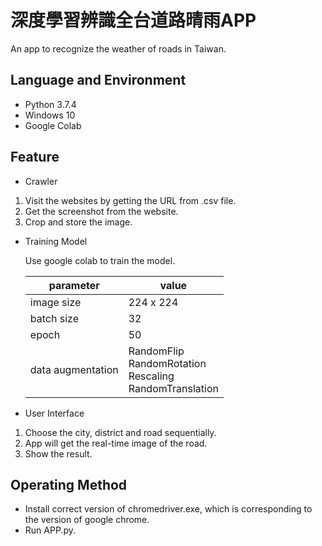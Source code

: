 # 深度學習辨識全台道路晴雨APP
An app to recognize the weather of roads in Taiwan.

## Language and Environment
* Python 3.7.4
* Windows 10
* Google Colab

## Feature
    
* Crawler
<ol>
<li> Visit the websites by getting the URL from .csv file.</li>
<li> Get the screenshot from the website.</li>
<li> Crop and store the image.</li>
</ol>

* Training Model

    Use google colab to train the model.

  | parameter | value |
  | ---- | ---- |
  | image size | 224 x 224 |
  | batch size | 32 |
  | epoch | 50 |
  | data augmentation | RandomFlip<br>RandomRotation<br>Rescaling<br>RandomTranslation<br> |
  
* User Interface
<ol>
<li> Choose the city, district and road sequentially.</li>
<li> App will get the real-time image of the road.</li>
<li> Show the result.</li>
</ol>

## Operating Method
* Install correct version of chromedriver.exe, which is corresponding to the version of google chrome.
* Run APP.py.
